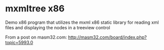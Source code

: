 # mxmltree x86

Demo x86 program that utilizes the mxml x86 static library for reading xml files and displaying the nodes in a treeview control

From a post on masm32.com: http://masm32.com/board/index.php?topic=5993.0
